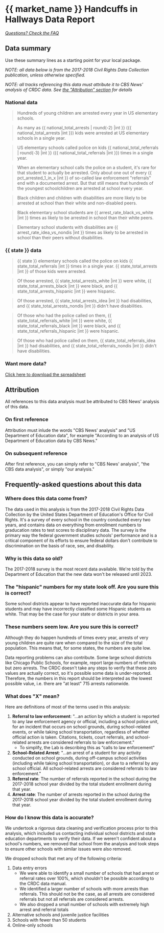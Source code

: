 # {{ market_name }} Handcuffs in Hallways Data Report

_[Questions? Check the FAQ](#frequently-asked-questions-about-this-data)_

## Data summary

Use these summary lines as a starting point for your local package. 

*NOTE: all data below is from the 2017-2018 Civil Rights Data Collection publication, unless otherwise specified.*

*NOTE: all tracks referencing this data must attribute it to CBS News' analysis of CRDC data. See [the "Attribution" section](#attribution) for details*

### National data

> Hundreds of young children are arrested every year in US elementary schools. 

> As many as {{ national_total_arrests | round(-2) |int }} ({{ national_total_arrests |int }}) kids were arrested at US elementary schools in a single year. 

> US elementary schools called police on kids {{ national_total_referrals | round(-3) |int }} ({{ national_total_referrals |int }}) times in a single year. 

> When an elementary school calls the police on a student, it's rare for that student to actually be arrested. Only about one out of every {{ pct_arrested_1_in_x |int }} of so-called law enforcement "referrals" end with a documented arrest. But that still means that hundreds of the youngest schoolchildren are arrested at school every year. 

> Black children and children with disabilities are more likely to be arrested at school than their white and non-disabled peers.

> Black elementary school students are {{ arrest_rate_black_vs_white |int }} times as likely to be arrested in school than their white peers. 

> Elementary school students with disabilities are {{ arrest_rate_idea_vs_nondis |int }} times as likely to be arrested in school than their peers without disabilities. 

### {{ state }} data

> {{ state }} elementary schools called the police on kids {{ state_total_referrals |int }} times in a single year. {{ state_total_arrests |int }} of those kids were arrested. 

> Of those arrested, {{ state_total_arrests_white |int }} were white, {{ state_total_arrests_black |int }} were black, and {{ state_total_arrests_hispanic |int }} were hispanic. 

> Of those arrested, {{ state_total_arrests_idea |int }} had disabilities, and {{ state_total_arrests_nondis |int }} didn't have disabilities. 

> Of those who had the police called on them, {{ state_total_referrals_white |int }} were white, {{ state_total_referrals_black |int }} were black, and {{ state_total_referrals_hispanic |int }} were hispanic.

> Of those who had police called on them, {{ state_total_referrals_idea |int }} had disabilities, and {{ state_total_referrals_nondis |int }} didn't have disabilities. 

### Want more data? 

[Click here to download the spreadsheet](https://viacom.sharepoint.com/:f:/s/VCBS-PROD-Investigative-AllStations/El64wjYJ_5RGtTm5fyx1ULwBYuu0n0t_7issoEO3A3j2iA?e=49l0eM)

## Attribution

All references to this data analysis must be attributed to CBS News' analysis of this data. 

### On first reference

Attribution must inlude the words "CBS News' analysis" and  "US Department of Education data", for example "According to an analysis of US Department of Education data by CBS News."

### On subsequent reference

After first reference, you can simply refer to "CBS News' analysis", "the CBS data analysis", or simply "our analysis." 

## Frequently-asked questions about this data

### Where does this data come from? 

The data used in this analysis is from the 2017-2018 Civil Rights Data Collection by the United States Department of Education's Office for Civil Rights. It's a survey of every school in the country conducted every two years, and contains data on everything from enrollment numbers to graducation rates to test scores to disciplinary data. The survey is the primary way the federal government studies schools' performance and is a critical component of its efforts to ensure federal dollars don't contribute to discrimination on the basis of race, sex, and disability. 

### Why is this data so old? 

The 2017-2018 survey is the most recent data available. We're told by the Department of Education that the new data won't be released until 2023.

### The "hispanic" numbers for my state look off. Are you sure this is correct? 

Some school districts appear to have reported inaccurate data for hispanic students and may have incorrectly classified some Hispanic students as white. That may be the case for your state or districts in your area. 

### These numbers seem low. Are you sure this is correct? 

Although they do happen hundreds of times every year, arrests of very young children are quite rare when compared to the size of the total population. This means that, for some states, the numbers are quite low. 

Data reporting problems can also contribute. Some large school districts like Chicago Public Schools, for example, report large numbers of referrals but zero arrests. The CRDC doesn't take any steps to verify that these zero values are actually correct, so it's possible some data is under-reported. Therefore, the numbers in this report should be interpreted as the lowest possible value, i.e. there are "at least" 715 arrests nationwide. 

### What does "X" mean? 

Here are definitions of most of the terms used in this analysis: 
1. **Referral to law enforcement**: "...an action by which a student is reported to any law enforcement agency or official, including a school police unit, for an incident that occurs on school grounds, during school-related events, or while taking school transportation, regardless of whether official action is taken. Citations, tickets, court referrals, and school-related arrests are considered referrals to law enforcement."
    - To simplify, the Lab is describing this as “calls to law enforcement"
2. **School-Related Arrest**: "...an arrest of a student for any activity conducted on school grounds, during off-campus school activities (including while taking school transportation), or due to a referral by any school official. All school-related arrests are considered referrals to law enforcement." 
3. **Referral rate**: The number of referrals reported in the school during the 2017-2018 school year divided by the total student enrollment during that year. 
4. **Arrest rate**: The number of arrests reported in the school during the 2017-2018 school year divided by the total student enrollment during that year. 

### How do I know this data is accurate? 

We undertook a rigorous data cleaning and verification process prior to this analysis, which included us contacting individual school districts and state education departments to verify their data. If we weren't confident about a school's numbers, we removed that school from the analysis and took steps to ensure other schools with similar issues were also removed. 

We dropped schools that met any of the following criteria: 
1. Data entry errors
    - We were able to identify a small number of schools that had arrest or referral rates over 100%, which shouldn't be possible according to the CRDC data manual. 
    - We identified a larger number of schools with more arrests than referrals. This should not be the case, as all arrests are considered referrals but not all referrals are considered arrests. 
    - We also dropped a small number of schools with extremely high arrest and referral totals
2. Alternative schools and juvenile justice facilities
3. Schools with fewer than 50 students
4. Online-only schools